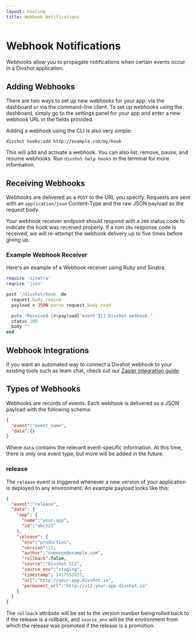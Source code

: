 ```yaml
---
layout: hosting
title: Webhook Notifications
---
```


# Webhook Notifications

<p class="lead">Webhooks allow you to propagate notifications when certain events occur in
a Divshot application.</p>

## Adding Webhooks

There are two ways to set up new webhooks for your app: via the dashboard or via
the command-line client. To set up webhooks using the dashboard, simply go to the
settings panel for your app and enter a new webhook URL in the fields provided.

Adding a webhook using the CLI is also very simple:

    divshot hooks:add http://example.com/my/hook

This will add and activate a webhook. You can also list, remove, pause, and resume
webhooks. Run `divshot help hooks` in the terminal for more information.

## Receiving Webhooks

Webhooks are delivered as a `POST` to the URL you specify. Requests are sent with
an `application/json` Content-Type and the raw JSON payload as the request body.

Your webhook receiver endpoint should respond with a `200` status code to indicate
the hook was received properly. If a non `20x` response code is received, we will
re-attempt the webhook delivery up to five times before giving up.

### Example Webhook Receiver

Here's an example of a Webhook receiver using Ruby and Sinatra:

```ruby
require 'sinatra'
require 'json'

post '/divshot/hook' do
  request.body.rewind
  payload = JSON.parse request.body.read

  puts "Received [#{payload['event']}] Divshot webhook."
  status 200
  body ""
end
```

## Webhook Integrations

If you want an automated way to connect a Divshot webhook to your existing tools
such as team chat, check out our [Zapier integration guide](/integrations/zapier).

## Types of Webhooks

Webhooks are records of events. Each webhook is delivered as a JSON payload with
the following schema:

```json
{
  "event":"event_name",
  "data":{}
}
```

Where `data` contains the relevant event-specific information. At this time, there
is only one event type, but more will be added in the future.

### release

The `release` event is triggered whenever a new version of your application is
deployed to any environment. An example payload looks like this:

```json
{
  "event":"release",
  "data": {
    "app": {
      "name":"your-app",
      "id":"abc123"
    },
    "release": {
      "env":"production",
      "version":12,
      "author":"someone@example.com",
      "rollback":false,
      "source":"Divshot CLI",
      "source_env":"staging",
      "timestamp": 1417552837,
      "url":"http://your-app.divshot.io",
      "permanent_url":"http://v12.your-app.divshot.io"
    }
  }
}
```

The `rollback` attribute will be set to the version number being rolled back to
if the release is a rollback, and `source_env` will be the environment from which
the release was promoted if the release is a promotion.